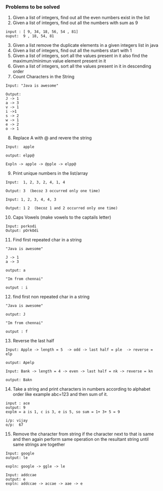 ### Problems to be solved

1. Given a list of integers, find out all the even numbers exist in the list
2. Given a list of integers, find out all the numbers with sum as 9
```
input : [ 9, 34, 18, 56, 54 , 81]
ouput:  9 , 18, 54, 81
```
3. Given a list remove the duplicate elements in a given integers list in java
4. Given a list of integers, find out all the numbers start with 1
5. Given a list of integers, sort all the values present in it also find the maximum/minimun value element present in it
6. Given a list of integers, sort all the values present in it in descending order
7. Count Characters in the String 
```
Input: "Java is awesome"

Output:
J -> 1
a -> 3
v -> 1
i ->1 
s -> 2
w -> 1
e -> 2
o -> 1
```
8. Replace A with @ and revere the string 

```
Input:  apple

output: elpp@

Expln -> apple -> @pple -> elpp@
```

9. Print unique numbers in the list/array

```
Input:  1, 2, 3, 2, 4, 1, 4

Output: 3  (becoz 3 occurred only one time)

Input: 1, 2, 3, 4, 4, 3

Output: 1 2  (becoz 1 and 2 occurred only one time)
```

10. Caps Vowels (make vowels to the captails letter)

```
Input: porkodi
Output: pOrkOdi
```
 
11. Find first repeated char in a string 

```
"Java is awesome"

J -> 1
a -> 3

output: a

"Im from chennai"

output : i
```

12. find first non repeated char in a string

```
"Java is awesome"

output: J

"Im from chennai"

output : f
```

13. Reverse the last half

```
Input: Apple -> length = 5  -> odd -> last half = ple  -> reverse = elp

output: Apelp

Input: Bank -> length = 4 -> even -> last half = nk -> reverse = kn

output: Bakn
```

14. Take a string and print characters in numbers according to alphabet order like example abc=123 and then sum of it.

```
input : ace 
output: 9 
explm = a is 1, c is 3, e is 5, so sum = 1+ 3+ 5 = 9

i/p: vijay
o/p:  67
```

15. Remove the character from string if the character next to that is same and then again perform same operation on the resultant string until same strings are together

```
Input: google
output: le

expln: google -> ggle -> le

Input: addccae
output: e
expln: addccae -> accae -> aae -> e
```
